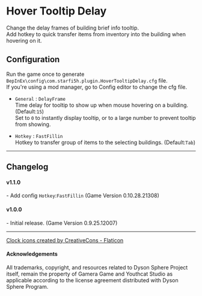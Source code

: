 # Hover Tooltip Delay

Change the delay frames of building brief info tooltip.  
Add hotkey to quick transfer items from inventory into the building when hovering on it.  

## Configuration

Run the game once to generate `BepInEx\config\com.starfi5h.plugin.HoverTooltipDelay.cfg` file.  
If you're using a mod manager, go to Config editor to change the cfg file.  


- `General` : `DelayFrame`  
Time delay for tooltip to show up when mouse hovering on a building. (Default:`15`)  
Set to `0` to instantly display tooltip, or to a large number to prevent tooltip from showing.  

- `Hotkey` : `FastFillin`  
Hotkey to transfer group of items to the selecting buildings. (Default:`Tab`)  
 
----

## Changelog

#### v1.1.0
\- Add config `Hotkey`:`FastFillin` (Game Version 0.10.28.21308)  

#### v1.0.0  
\- Initial release. (Game Version 0.9.25.12007)

----

<a href="https://www.flaticon.com/free-icons/clock" title="clock icons">Clock icons created by CreativeCons - Flaticon</a>

#### Acknowledgements
All trademarks, copyright, and resources related to Dyson Sphere Project itself, remain the property of Gamera Game and Youthcat Studio as applicable according to the license agreement distributed with Dyson Sphere Program.  
